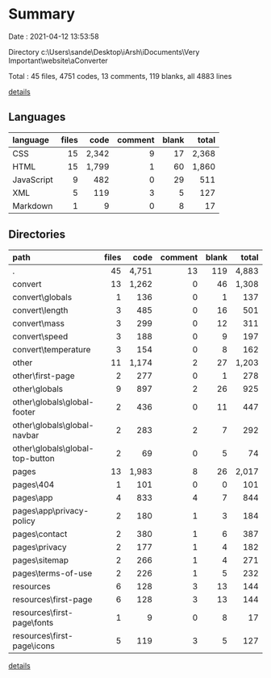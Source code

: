 # Summary

Date : 2021-04-12 13:53:58

Directory c:\Users\sande\Desktop\iArsh\iDocuments\Very Important\website\aConverter

Total : 45 files,  4751 codes, 13 comments, 119 blanks, all 4883 lines

[details](details.md)

## Languages
| language | files | code | comment | blank | total |
| :--- | ---: | ---: | ---: | ---: | ---: |
| CSS | 15 | 2,342 | 9 | 17 | 2,368 |
| HTML | 15 | 1,799 | 1 | 60 | 1,860 |
| JavaScript | 9 | 482 | 0 | 29 | 511 |
| XML | 5 | 119 | 3 | 5 | 127 |
| Markdown | 1 | 9 | 0 | 8 | 17 |

## Directories
| path | files | code | comment | blank | total |
| :--- | ---: | ---: | ---: | ---: | ---: |
| . | 45 | 4,751 | 13 | 119 | 4,883 |
| convert | 13 | 1,262 | 0 | 46 | 1,308 |
| convert\globals | 1 | 136 | 0 | 1 | 137 |
| convert\length | 3 | 485 | 0 | 16 | 501 |
| convert\mass | 3 | 299 | 0 | 12 | 311 |
| convert\speed | 3 | 188 | 0 | 9 | 197 |
| convert\temperature | 3 | 154 | 0 | 8 | 162 |
| other | 11 | 1,174 | 2 | 27 | 1,203 |
| other\first-page | 2 | 277 | 0 | 1 | 278 |
| other\globals | 9 | 897 | 2 | 26 | 925 |
| other\globals\global-footer | 2 | 436 | 0 | 11 | 447 |
| other\globals\global-navbar | 2 | 283 | 2 | 7 | 292 |
| other\globals\global-top-button | 2 | 69 | 0 | 5 | 74 |
| pages | 13 | 1,983 | 8 | 26 | 2,017 |
| pages\404 | 1 | 101 | 0 | 0 | 101 |
| pages\app | 4 | 833 | 4 | 7 | 844 |
| pages\app\privacy-policy | 2 | 180 | 1 | 3 | 184 |
| pages\contact | 2 | 380 | 1 | 6 | 387 |
| pages\privacy | 2 | 177 | 1 | 4 | 182 |
| pages\sitemap | 2 | 266 | 1 | 4 | 271 |
| pages\terms-of-use | 2 | 226 | 1 | 5 | 232 |
| resources | 6 | 128 | 3 | 13 | 144 |
| resources\first-page | 6 | 128 | 3 | 13 | 144 |
| resources\first-page\fonts | 1 | 9 | 0 | 8 | 17 |
| resources\first-page\icons | 5 | 119 | 3 | 5 | 127 |

[details](details.md)